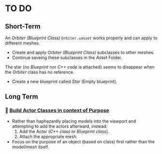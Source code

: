 # TO DO
## Short-Term
An *Orbiter (Blueprint Class)* `Orbiter.uasset` works properly and can apply to different meshes.
* Create and apply *Orbiter (Blueprint Class)* subclasses to other meshes.
* Continue saveing these subclasses in the *Asset* Folder.

The star (no *Blueprint* nor *C++ code* is attached) seems to disappear when the *Orbiter* class has no reference.
* Create a new blueprint called *Star* (Empty blueprint).
## Long Term
### 🔁 <u>Build Actor Classes in context of Purpose</u>
- Rather than haphazardly placing models into the viewport and attempting to add the actors afterward, instead:
    1. Add the Actor (*C++ class* or *Blueprint class*).
    2. Attach the appropriate mesh.
- Focus on the purpose of an object (based on class) first rather than the model/mesh itself.